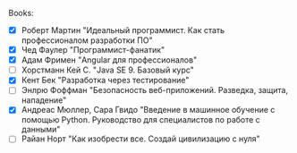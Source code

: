 Books:
- [x] Роберт Мартин "Идеальный программист. Как стать профессионалом разработки ПО"
- [x] Чед Фаулер "Программист-фанатик"
- [x] Адам Фримен "Angular для профессионалов"
- [ ] Хорстманн Кей С. "Java SE 9. Базовый курс"
- [x] Кент Бек "Разработка через тестирование"
- [ ] Энлрю Фоффман "Безопасность веб-приложений. Разведка, защита, нападение" 
- [x] Андреас Мюллер, Сара Гвидо "Введение в машинное обучение с помощью Python. Руководство для специалистов по работе с данными"
- [ ] Райан Норт "Как изобрести все. Создай цивилизацию с нуля"
